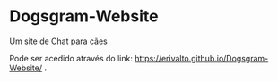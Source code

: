# Dogsgram-Website
Um site de Chat para cães

Pode ser acedido através do link: https://erivalto.github.io/Dogsgram-Website/ .
